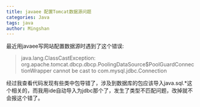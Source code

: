 ```yaml
---
title: javaee 配置Tomcat数据源问题
categories: Java
tags: java
author: Mingshan
---
```

最近用javaee写网站配置数据源时遇到了这个错误:

> java.lang.ClassCastException: org.apache.tomcat.dbcp.dbcp.PoolingDataSource$PoolGuardConnectionWrapper cannot be cast to com.mysql.jdbc.Connection

经过我查看代码发现有些类中包导错了，涉及到数据库的包应该导入java.sql.*这个相关的，而我用ide自动导入为jdbc那个了，发生了类型不匹配问题，改掉就不会报这个错了。
